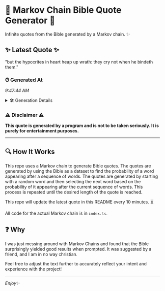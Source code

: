 # 📖 Markov Chain Bible Quote Generator 📖

Infinite quotes from the Bible generated by a Markov chain. ✨

## ✨ Latest Quote ✨
"but the hypocrites in heart heap up wrath: they cry not when he bindeth them."

### ⏰ Generated At
*9:47:44 AM*

<details>
    <summary>🛠️ Generation Details</summary>
    <p>
        <strong>🌱 Seed:</strong> but<br>
        <strong>🔄 Iterations:</strong> 14<br>
        <strong>📜 Context History:</strong><br>[ but ]: the<br>[ but, the ]: hypocrites<br>[ but, the, hypocrites ]: in<br>[ but, the, hypocrites, in ]: heart<br>[ but, the, hypocrites, in, heart ]: heap<br>[ but, the, hypocrites, in, heart, heap ]: up<br>[ the, hypocrites, in, heart, heap, up ]: wrath:<br>[ hypocrites, in, heart, heap, up, wrath: ]: they<br>[ in, heart, heap, up, wrath:, they ]: cry<br>[ heart, heap, up, wrath:, they, cry ]: not<br>[ heap, up, wrath:, they, cry, not ]: when<br>[ up, wrath:, they, cry, not, when ]: he<br>[ wrath:, they, cry, not, when, he ]: bindeth<br>[ they, cry, not, when, he, bindeth ]: them.<br>
    </p>
</details>

### ⚠️ Disclaimer ⚠️
**This quote is generated by a program and is not to be taken seriously. It is purely for entertainment purposes.**

---

## 🔍 How It Works

This repo uses a Markov chain to generate Bible quotes. The quotes are generated by using the Bible as a dataset to find the probability of a word appearing after a sequence of words. The quotes are generated by starting with a random word and then selecting the next word based on the probability of it appearing after the current sequence of words. This process is repeated until the desired length of the quote is reached.

This repo will update the latest quote in this README every 10 minutes. ⏳

All code for the actual Markov chain is in `index.ts`.

## ❓ Why

I was just messing around with Markov Chains and found that the Bible surprisingly yielded good results when prompted. 
It was suggested by a friend, and I am in no way christian.

Feel free to adjust the text further to accurately reflect your intent and experience with the project!

---

*Enjoy*✨
